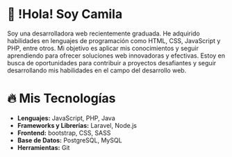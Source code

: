 # 👋 !Hola! Soy Camila

Soy una desarrolladora web recientemente graduada. He adquirido habilidades en lenguajes de
programación como HTML, CSS, JavaScript y PHP, entre otros. Mi objetivo es aplicar mis conocimientos y seguir aprendiendo para ofrecer soluciones web innovadoras y efectivas. Estoy en busca de oportunidades para contribuir a proyectos desafiantes y seguir desarrollando mis habilidades en el campo del desarrollo web.

# 🔥 Mis Tecnologías
- **Lenguajes:** JavaScript, PHP, Java
- **Frameworks y Librerías:** Laravel, Node.js 
- **Frontend:** bootstrap, CSS, SASS
- **Base de Datos:** PostgreSQL, MySQL  
- **Herramientas:** Git
